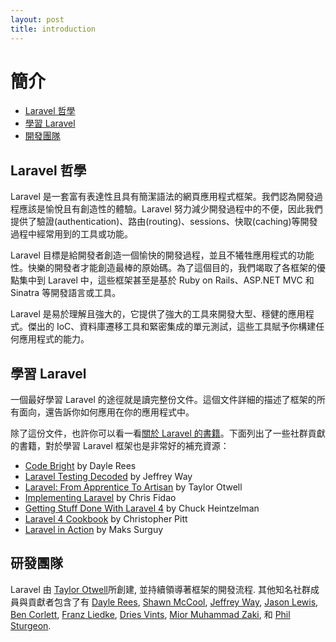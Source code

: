 ```yaml
---
layout: post
title: introduction
---
```

# 簡介

- [Laravel 哲學](#laravel-philosophy)
- [學習 Laravel](#learning-laravel)
- [開發團隊](#development-team)

<a name="laravel-philosophy"></a>
## Laravel 哲學

Laravel 是一套富有表達性且具有簡潔語法的網頁應用程式框架。我們認為開發過程應該是愉悅且有創造性的體驗。Laravel 努力減少開發過程中的不便，因此我們提供了驗證(authentication)、路由(routing)、sessions、快取(caching)等開發過程中經常用到的工具或功能。

Laravel 目標是給開發者創造一個愉快的開發過程，並且不犧牲應用程式的功能性。快樂的開發者才能創造最棒的原始碼。為了這個目的，我們竭取了各框架的優點集中到 Laravel 中，這些框架甚至是基於 Ruby on Rails、ASP.NET MVC 和 Sinatra 等開發語言或工具。

Laravel 是易於理解且強大的，它提供了強大的工具來開發大型、穩健的應用程式。傑出的 IoC、資料庫遷移工具和緊密集成的單元測試，這些工具賦予你構建任何應用程式的能力。

<a name="learning-laravel"></a>
## 學習 Laravel

一個最好學習 Laravel 的途徑就是讀完整份文件。這個文件詳細的描述了框架的所有面向，還告訴你如何應用在你的應用程式中。

除了這份文件，也許你可以看一看[關於 Laravel 的書籍](http://wiki.laravel.io/Books)。下面列出了一些社群貢獻的書籍，對於學習 Laravel 框架也是非常好的補充資源：

- [Code Bright](https://leanpub.com/codebright) by Dayle Rees
- [Laravel Testing Decoded](https://leanpub.com/laravel-testing-decoded) by Jeffrey Way
- [Laravel: From Apprentice To Artisan](https://leanpub.com/laravel) by Taylor Otwell
- [Implementing Laravel](https://leanpub.com/implementinglaravel) by Chris Fidao
- [Getting Stuff Done With Laravel 4](https://leanpub.com/gettingstuffdonelaravel) by Chuck Heintzelman
- [Laravel 4 Cookbook](https://leanpub.com/laravel4cookbook) by Christopher Pitt
- [Laravel in Action](http://www.manning.com/surguy/) by Maks Surguy

<a name="development-team"></a>
## 研發團隊

Laravel 由 [Taylor Otwell](https://github.com/taylorotwell)所創建, 並持續領導著框架的開發流程. 其他知名社群成員與貢獻者包含了有 [Dayle Rees](https://github.com/daylerees), [Shawn McCool](https://github.com/ShawnMcCool), [Jeffrey Way](https://github.com/JeffreyWay), [Jason Lewis](https://github.com/jasonlewis), [Ben Corlett](https://github.com/bencorlett), [Franz Liedke](https://github.com/franzliedke), [Dries Vints](https://github.com/driesvints), [Mior Muhammad Zaki](https://github.com/crynobone), 和 [Phil Sturgeon](https://github.com/philsturgeon).
